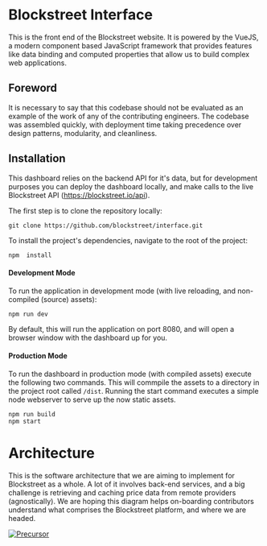 # Blockstreet Interface
This is the front end of the Blockstreet website. It is powered by the VueJS, a modern component based JavaScript framework that provides features like data binding and computed properties that allow us to build complex web applications.

## Foreword
It is necessary to say that this codebase should not be evaluated as an example of the work of any of the contributing engineers. The codebase was assembled quickly, with deployment time taking precedence over design patterns, modularity, and cleanliness.

## Installation
This dashboard relies on the backend API for it's data, but for development purposes you can deploy the dashboard locally, and make calls to the live Blockstreet API (https://blockstreet.io/api).

The first step is to clone the repository locally:
```
git clone https://github.com/blockstreet/interface.git
```

To install the project's dependencies, navigate to the root of the project:
```
npm  install
```

#### Development Mode
To run the application in development mode (with live reloading, and non-compiled (source) assets):
```
npm run dev
```

By default, this will run the application on port 8080, and will open a browser window with the dashboard up for you.

#### Production Mode
To run the dashboard in production mode (with compiled assets) execute the following two commands. This will commpile the assets to a directory in the project root called `/dist`. Running the start command executes a simple node webserver to serve up the now static assets.

```
npm run build
npm start
```

# Architecture
This is the software architecture that we are aiming to implement for Blockstreet as a whole. A lot of it involves back-end services, and a big challenge is retrieving and caching price data from remote providers (agnostically). We are hoping this diagram helps on-boarding contributors understand what comprises the Blockstreet platform, and where we are headed.

[![Precursor](https://precursorapp.com/document/Blockstreet-Platform-Architecture-17592206075062.svg?auth-token=)](https://precursorapp.com/document/Blockstreet-Platform-Architecture-17592206075062.svg)

